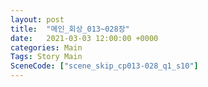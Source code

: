 ```yaml
---
layout: post
title:  "메인_회상_013~028장"
date:   2021-03-03 12:00:00 +0000
categories: Main
Tags: Story Main
SceneCode: ["scene_skip_cp013-028_q1_s10"]
---
```

